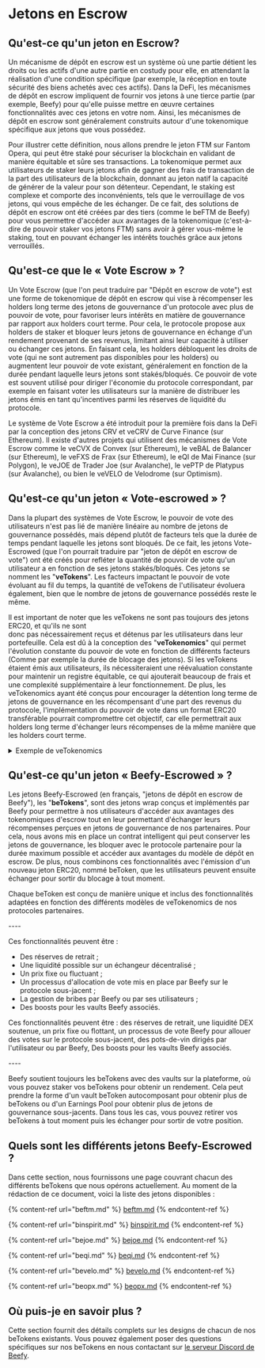 # Jetons en Escrow

## Qu'est-ce qu'un jeton en Escrow?

Un mécanisme de dépôt en escrow est un système où une partie détient les droits ou les actifs d'une autre partie en costudy pour elle, en attendant la réalisation d'une condition spécifique (par exemple, la réception en toute sécurité des biens achetés avec ces actifs). Dans la DeFi, les mécanismes de dépôt en escrow impliquent de fournir vos jetons à une tierce partie (par exemple, Beefy) pour qu'elle puisse mettre en œuvre certaines fonctionnalités avec ces jetons en votre nom. Ainsi, les mécanismes de dépôt en escrow sont généralement construits autour d'une tokenomique spécifique aux jetons que vous possédez.

Pour illustrer cette définition, nous allons prendre le jeton FTM sur Fantom Opera, qui peut être staké pour sécuriser la blockchain en validant de manière équitable et sûre ses transactions. La tokenomique permet aux utilisateurs de staker leurs jetons afin de gagner des frais de transaction de la part des utilisateurs de la blockchain, donnant au jeton natif la capacité de générer de la valeur pour son détenteur. Cependant, le staking est complexe et comporte des inconvénients, tels que le verrouillage de vos jetons, qui vous empêche de les échanger. De ce fait, des solutions de dépôt en escrow ont été créées par des tiers (comme le beFTM de Beefy) pour vous permettre d'accéder aux avantages de la tokenomique (c'est-à-dire de pouvoir staker vos jetons FTM) sans avoir à gérer vous-même le staking, tout en pouvant échanger les intérêts touchés grâce aux jetons verrouillés.

## Qu'est-ce que le « Vote Escrow » ?

Un Vote Escrow (que l'on peut traduire par "Dépôt en escrow de vote") est une forme de tokenomique de dépôt en escrow qui vise à récompenser les holders long terme des jetons de gouvernance d'un protocole avec plus de pouvoir de vote, pour favoriser leurs intérêts en matière de gouvernance par rapport aux holders court terme. Pour cela, le protocole propose aux holders de staker et bloquer leurs jetons de gouvernance en échange d'un rendement provenant de ses revenus, limitant ainsi leur capacité à utiliser ou échanger ces jetons. En faisant cela, les holders débloquent les droits de vote (qui ne sont autrement pas disponibles pour les holders) ou augmentent leur pouvoir de vote existant, généralement en fonction de la durée pendant laquelle leurs jetons sont stakés/bloqués. Ce pouvoir de vote est souvent utilisé pour diriger l'économie du protocole correspondant, par exemple en faisant voter les utilisateurs sur la manière de distribuer les jetons émis en tant qu'incentives parmi les réserves de liquidité du protocole.

Le système de Vote Escrow a été introduit pour la première fois dans la DeFi par la conception des jetons CRV et veCRV de Curve Finance (sur Ethereum). Il existe d'autres projets qui utilisent des mécanismes de Vote Escrow comme le veCVX de Convex (sur Ethereum), le veBAL de Balancer (sur Ethereum), le veFXS de Frax (sur Ethereum), le eQI de Mai Finance (sur Polygon), le veJOE de Trader Joe (sur Avalanche), le vePTP de Platypus (sur Avalanche), ou bien le veVELO de Velodrome (sur Optimism).

## Qu'est-ce qu'un jeton « Vote-escrowed » ?

Dans la plupart des systèmes de Vote Escrow, le pouvoir de vote des utilisateurs n'est pas lié de manière linéaire au nombre de jetons de gouvernance possédés, mais dépend plutôt de facteurs tels que la durée de temps pendant laquelle les jetons sont bloqués. De ce fait, les jetons Vote-Escrowed (que l'on pourrait traduire par "jeton de dépôt en escrow de vote") ont été créés pour refléter la quantité de pouvoir de vote qu'un utilisateur a en fonction de ses jetons stakés/bloqués. Ces jetons se nomment les "**veTokens**". Les facteurs impactant le pouvoir de vote évoluant au fil du temps, la quantité de veTokens de l'utilisateur évoluera également, bien que le nombre de jetons de gouvernance possédés reste le même.

Il est important de noter que les veTokens ne sont pas toujours des jetons ERC20, et qu'ils ne sont \
donc pas nécessairement reçus et détenus par les utilisateurs dans leur portefeuille. Cela est dû à la conception des "**veTokenomics**" qui permet l'évolution constante du pouvoir de vote en fonction de différents facteurs (Comme par exemple la durée de blocage des jetons). Si les veTokens étaient émis aux utilisateurs, ils nécessiteraient une réévaluation constante pour maintenir un registre équitable, ce qui ajouterait beaucoup de frais et une complexité supplémentaire à leur fonctionnement. De plus, les veTokenomics ayant été conçus pour encourager la détention long terme de jetons de gouvernance en les récompensant d'une part des revenus du protocole, l'implémentation du pouvoir de vote dans un format ERC20 transférable pourrait compromettre cet objectif, car elle permettrait aux holders long terme d'échanger leurs récompenses de la même manière que les holders court terme.

<details>

<summary>Exemple de veTokenomics</summary>

Imaginons qu'un votant détienne un jeton EXMPL, émis par Example DAO et qui lui donne droit à une voix dans le processus de gouvernance existant de Example DAO.

Example DAO met ensuite en place un système de Vote Escrow, où le votant peut staker et bloquer ses jetons pendant une période allant jusqu'à 2 ans, et recevra un boost de pouvoir de vote égal au nombre d'années restantes de blocage.

Dans une situation classique, le jeton EXMPL du votant lui conférerait un pouvoir de vote pour la gouvernance égal à un veEXMPL, soit une voix dans le processus de gouvernance.

Le votant pourrait par la suite choisir de bloquer son jeton EXMPL pendant 2 ans et recevrait donc un total de 3 veEXMPL (1 pour le jeton EXMPL + 2 de bonus de blocage), ce qui lui donnerait 3 voix au lieu d'une.

Après un an de vote boosté, la période de blocage du votant ne sera plus que de 1 an, réduisant ainsi son nombre de veEXMPL à 2 et donc son pouvoir de vote pour la gouvernance à 2 voix. L'utilisateur peut décider à tout moment de prolonger son blocage jusqu'à 2 ans pour augmenter son nombre de veEXMPL, ou décider de sortir du blocage en attendant une année supplémentaire, puis de vendre ses jetons.

</details>

## Qu'est-ce qu'un jeton « Beefy-Escrowed » ?

Les jetons Beefy-Escrowed (en français, "jetons de dépôt en escrow de Beefy"), les "**beTokens**", sont des jetons wrap conçus et implémentés par Beefy pour permettre à nos utilisateurs d'accéder aux avantages des tokenomiques d'escrow tout en leur permettant d'échanger leurs récompenses perçues en jetons de gouvernance de nos partenaires. Pour cela, nous avons mis en place un contrat intelligent qui peut conserver les jetons de gouvernance, les bloquer avec le protocole partenaire pour la durée maximum possible et accéder aux avantages du modèle de dépôt en escrow. De plus, nous combinons ces fonctionnalités avec l'émission d'un nouveau jeton ERC20, nommé beToken, que les utilisateurs peuvent ensuite échanger pour sortir du blocage à tout moment.&#x20;

Chaque beToken est conçu de manière unique et inclus des fonctionnalités adaptées en fonction des différents modèles de veTokenomics de nos protocoles partenaires.&#x20;

\----

Ces fonctionnalités peuvent être :&#x20;

* Des réserves de retrait ;
* Une liquidité possible sur un échangeur décentralisé ;
* Un prix fixe ou fluctuant ;
* Un processus d'allocation de vote mis en place par Beefy sur le protocole sous-jacent ;
* La gestion de bribes par Beefy ou par ses utilisateurs ;
* Des boosts pour les vaults Beefy associés.

Ces fonctionnalités peuvent être : des réserves de retrait, une liquidité DEX soutenue, un prix fixe ou flottant, un processus de vote Beefy pour allouer des votes sur le protocole sous-jacent, des pots-de-vin dirigés par l'utilisateur ou par Beefy, Des boosts pour les vaults Beefy associés.

\----

Beefy soutient toujours les beTokens avec des vaults sur la plateforme, où vous pouvez staker vos beTokens pour obtenir un rendement. Cela peut prendre la forme d'un vault beToken autocomposant pour obtenir plus de beTokens ou d'un Earnings Pool pour obtenir plus de jetons de gouvernance sous-jacents. Dans tous les cas, vous pouvez retirer vos beTokens à tout moment puis les échanger pour sortir de votre position.

## Quels sont les différents jetons Beefy-Escrowed ?

Dans cette section, nous fournissons une page couvrant chacun des différents beTokens que nous opérons actuellement. Au moment de la rédaction de ce document, voici la liste des jetons disponibles :

{% content-ref url="beftm.md" %}
[beftm.md](beftm.md)
{% endcontent-ref %}

{% content-ref url="binspirit.md" %}
[binspirit.md](binspirit.md)
{% endcontent-ref %}

{% content-ref url="bejoe.md" %}
[bejoe.md](bejoe.md)
{% endcontent-ref %}

{% content-ref url="beqi.md" %}
[beqi.md](beqi.md)
{% endcontent-ref %}

{% content-ref url="bevelo.md" %}
[bevelo.md](bevelo.md)
{% endcontent-ref %}

{% content-ref url="beopx.md" %}
[beopx.md](beopx.md)
{% endcontent-ref %}

## Où puis-je en savoir plus ?

Cette section fournit des détails complets sur les designs de chacun de nos beTokens existants. Vous pouvez également poser des questions spécifiques sur nos beTokens en nous contactant sur [le serveur Discord de Beefy](https://discord.com/invite/yq8wfHd).
